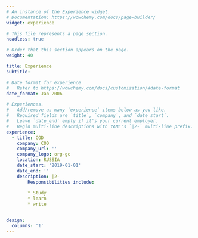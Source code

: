 ```yaml
---
# An instance of the Experience widget.
# Documentation: https://wowchemy.com/docs/page-builder/
widget: experience

# This file represents a page section.
headless: true

# Order that this section appears on the page.
weight: 40

title: Experience
subtitle:

# Date format for experience
#   Refer to https://wowchemy.com/docs/customization/#date-format
date_format: Jan 2006

# Experiences.
#   Add/remove as many `experience` items below as you like.
#   Required fields are `title`, `company`, and `date_start`.
#   Leave `date_end` empty if it's your current employer.
#   Begin multi-line descriptions with YAML's `|2-` multi-line prefix.
experience:
  - title: COD
    company: COD
    company_url: ''
    company_logo: org-gc
    location: RUSSIA 
    date_start: '2019-01-01'
    date_end: ''
    description: |2-
        Responsibilities include:
        
        * Study
        * learn
        * write


design:
  columns: '1'
---
```

